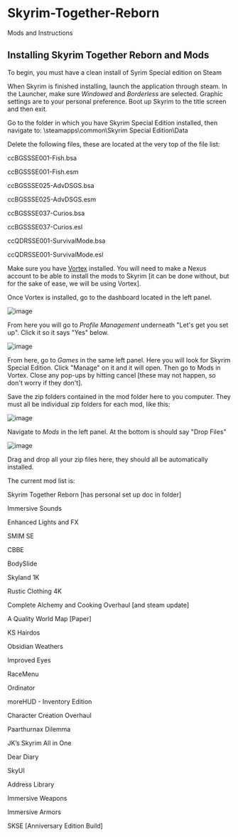 # Skyrim-Together-Reborn
Mods and Instructions

## Installing Skyrim Together Reborn and Mods

To begin, you must have a clean install of Syrim Special edition on Steam

When Skyrim is finished installing, launch the application through steam. In the Launcher, make sure *Windowed* and *Borderless* are selected. Graphic settings are to your personal preference. Boot up Skyrim to the title screen and then exit.

Go to the folder in which you have Skyrim Special Edition installed, then navigate to: \steamapps\common\Skyrim Special Edition\Data

Delete the following files, these are located at the very top of the file list:

ccBGSSSE001-Fish.bsa

ccBGSSSE001-Fish.esm 

ccBGSSSE025-AdvDSGS.bsa

ccBGSSSE025-AdvDSGS.esm 

ccBGSSSE037-Curios.bsa 

ccBGSSSE037-Curios.esl 

ccQDRSSE001-SurvivalMode.bsa 

ccQDRSSE001-SurvivalMode.esl


Make sure you have [Vortex](https://www.nexusmods.com/about/vortex/) installed. You will need to make a Nexus account to be able to install the mods to Skyrim [it can be done without, but for the sake of ease, we will be using Vortex].

Once Vortex is installed, go to the dashboard located in the left panel. 

![image](https://user-images.githubusercontent.com/119359414/204376833-7cab582e-224b-426e-b936-fad50fe2e718.png) 

From here you will go to *Profile Management* underneath "Let's get you set up". Click it so it says "Yes" below.

![image](https://user-images.githubusercontent.com/119359414/204377202-7c613ca6-126a-4f0e-9911-09806f938299.png)

From here, go to *Games* in the same left panel. Here you will look for Skyrim Special Edition. Click "Manage" on it and it will open. Then go to Mods in Vortex. Close any pop-ups by hitting cancel [these may not happen, so don't worry if they don't].

Save the zip folders contained in the mod folder here to you computer. They must all be individual zip folders for each mod, like this:

![image](https://user-images.githubusercontent.com/119359414/204378293-16e3201a-0b5c-47e2-8be6-ab23d81b2939.png)

Navigate to *Mods* in the left panel. At the bottom is should say "Drop Files"

![image](https://user-images.githubusercontent.com/119359414/204378511-21c0bb53-1569-44a2-88f7-6e6b4312e2eb.png)

Drag and drop all your zip files here, they should all be automatically installed. 

The current mod list is:

Skyrim Together Reborn [has personal set up doc in folder]

Immersive Sounds

Enhanced Lights and FX

SMIM SE

CBBE

BodySlide

Skyland 1K

Rustic Clothing 4K

Complete Alchemy and Cooking Overhaul [and steam update]

A Quality World Map [Paper]

KS Hairdos

Obsidian Weathers

Improved Eyes

RaceMenu

Ordinator

moreHUD - Inventory Edition

Character Creation Overhaul

Paarthurnax Dilemma

JK’s Skyrim All in One

Dear Diary

SkyUI

Address Library

Immersive Weapons

Immersive Armors

SKSE [Anniversary Edition Build]
